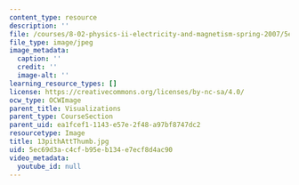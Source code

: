 ```yaml
---
content_type: resource
description: ''
file: /courses/8-02-physics-ii-electricity-and-magnetism-spring-2007/5ec69d3ac4cfb95eb134e7ecf8d4ac90_13pithAttThumb.jpg
file_type: image/jpeg
image_metadata:
  caption: ''
  credit: ''
  image-alt: ''
learning_resource_types: []
license: https://creativecommons.org/licenses/by-nc-sa/4.0/
ocw_type: OCWImage
parent_title: Visualizations
parent_type: CourseSection
parent_uid: ea1fcef1-1143-e57e-2f48-a97bf8747dc2
resourcetype: Image
title: 13pithAttThumb.jpg
uid: 5ec69d3a-c4cf-b95e-b134-e7ecf8d4ac90
video_metadata:
  youtube_id: null
---
```

